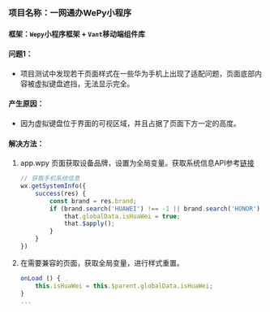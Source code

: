 ### 项目名称：一网通办WePy小程序

#### 框架：`Wepy`小程序框架 + `Vant`移动端组件库

#### 问题1：

- 项目测试中发现若干页面样式在一些华为手机上出现了适配问题，页面底部内容被虚拟键盘遮挡，无法显示完全。

#### 产生原因：
- 因为虚拟键盘位于界面的可视区域，并且占据了页面下方一定的高度。

#### 解决方法：

1. app.wpy 页面获取设备品牌，设置为全局变量。获取系统信息API参考[链接](https://developers.weixin.qq.com/miniprogram/dev/api/wx.getSystemInfo.html?search-key=getSystemInfo)

   ```javascript
   // 获取手机系统信息
   wx.getSystemInfo({ 
       success(res) {
           const brand = res.brand;
           if (brand.search('HUAWEI') !== -1 || brand.search('HONOR') !== -1) {
               that.globalData.isHuaWei = true;
               that.$apply();
           }
       }
   })
   ```

2. 在需要兼容的页面，获取全局变量，进行样式重置。

   ```javascript
   onLoad () {
       this.isHuaWei = this.$parent.globalData.isHuaWei;
   }
   ...
   ```

